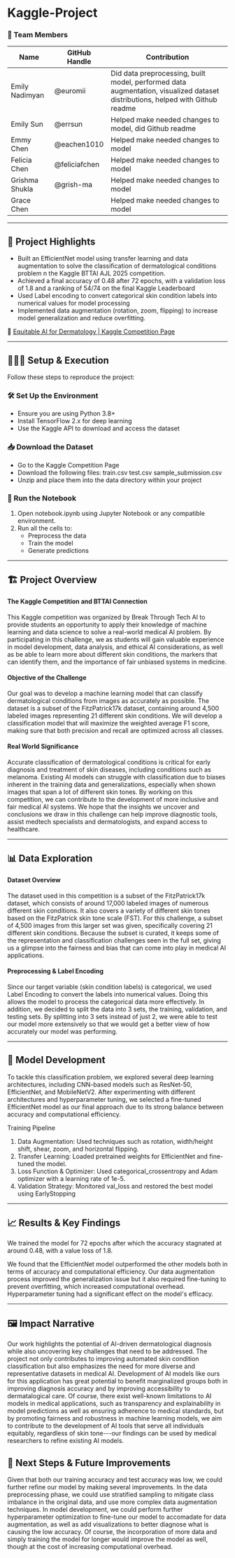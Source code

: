 # Kaggle-Project

### **👥 Team Members**

| Name | GitHub Handle | Contribution |
| ----- | ----- | ----- |
| Emily Nadimyan | @euromii | Did data preprocessing, built model, performed data augmentation, visualized dataset distributions, helped with Github readme |
| Emily Sun | @errsun | Helped make needed changes to model, did Github readme |
| Emmy Chen | @eachen1010 | Helped make needed changes to model |
| Felicia Chen | @feliciafchen | Helped make needed changes to model |
| Grishma Shukla | @grish-ma | Helped make needed changes to model |
| Grace Chen |  | Helped make needed changes to model |

---

## **🎯 Project Highlights**

* Built an EfficientNet model using transfer learning and data augmentation to solve the classification of dermatological conditions problem n the Kaggle BTTAI AJL 2025 competition.
* Achieved a final accuracy of 0.48 after 72 epochs, with a validation loss of 1.8 and a ranking of 54/74 on the final Kaggle Leaderboard
* Used Label encoding to convert categorical skin condition labels into numerical values for model processing
* Implemented data augmentation (rotation, zoom, flipping) to increase model generalization and reduce overfitting.

🔗 [Equitable AI for Dermatology | Kaggle Competition Page](https://www.kaggle.com/competitions/bttai-ajl-2025/overview)

---

## **👩🏽‍💻 Setup & Execution**

Follow these steps to reproduce the project:

### 🛠️ Set Up the Environment
- Ensure you are using Python 3.8+
- Install TensorFlow 2.x for deep learning
- Use the Kaggle API to download and access the dataset

### 📥 Download the Dataset
- Go to the Kaggle Competition Page
- Download the following files:
  train.csv
  test.csv
  sample_submission.csv
- Unzip and place them into the data directory within your project

### 🚀 Run the Notebook
1. Open notebook.ipynb using Jupyter Notebook or any compatible environment.
2. Run all the cells to:
   - Preprocess the data
   - Train the model
   - Generate predictions

---

## **🏗️ Project Overview**

#### The Kaggle Competition and BTTAI Connection
This Kaggle competition was organized by Break Through Tech AI to provide students an opportunity to apply their knowledge of machine learning and data science to solve a real-world medical AI problem. By participating in this challenge, we as students will gain valuable experience in model development, data analysis, and ethical AI considerations, as well as be able to learn more about different skin conditions, the markers that can identify them, and the importance of fair unbiased systems in medicine.

#### Objective of the Challenge
Our goal was to develop a machine learning model that can classify dermatological conditions from images as accurately as possible. The dataset is a subset of the FitzPatrick17k dataset, containing around 4,500 labeled images representing 21 different skin conditions. We will develop a classification model that will maximize the weighted average F1 score, making sure that both precision and recall are optimized across all classes.

#### Real World Significance
Accurate classification of dermatological conditions is critical for early diagnosis and treatment of skin diseases, including conditions such as melanoma. Existing AI models can struggle with classification due to biases inherent in the training data and generalizations, especially when shown images that span a lot of different skin tones. By working on this competition, we can contribute to the development of more inclusive and fair medical AI systems. We hope that the insights we uncover and conclusions we draw in this challenge can help improve diagnostic tools, assist medtech specialists and dermatologists, and expand access to healthcare.

---

## **📊 Data Exploration**

#### Dataset Overview
The dataset used in this competition is a subset of the FitzPatrick17k dataset, which consists of around 17,000 labeled images of numerous different skin conditions. It also covers a variety of different skin tones based on the FitzPatrick skin tone scale (FST). For this challenge, a subset of 4,500 images from this larger set was given, specifically covering 21 different skin conditions. Because the subset is curated, it keeps some of the representation and classification challenges seen in the full set, giving us a glimpse into the fairness and bias that can come into play in medical AI applications.

#### Preprocessing & Label Encoding
Since our target variable (skin condition labels) is categorical, we used Label Encoding to convert the labels into numerical values. Doing this allows the model to process the categorical data more effectively. In addition, we decided to split the data into 3 sets, the training, validation, and testing sets. By splitting into 3 sets instead of just 2, we were able to test our model more extensively so that we would get a better view of how accurately our model was performing.

---

## **🧠 Model Development**
To tackle this classification problem, we explored several deep learning architectures, including CNN-based models such as ResNet-50, EfficientNet, and MobileNetV2. After experimenting with different architectures and hyperparameter tuning, we selected a fine-tuned EfficientNet model as our final approach due to its strong balance between accuracy and computational efficiency.

Training Pipeline
1. Data Augmentation: Used techniques such as rotation, width/height shift, shear, zoom, and horizontal flipping.
2. Transfer Learning: Loaded pretrained weights for EfficientNet and fine-tuned the model.
3. Loss Function & Optimizer: Used categorical_crossentropy and Adam optimizer with a learning rate of 1e-5.
4. Validation Strategy: Monitored val_loss and restored the best model using EarlyStopping

---

## **📈 Results & Key Findings**
We trained the model for 72 epochs after which the accuracy stagnated at around 0.48, with a value loss of 1.8.

We found that the EfficientNet model outperformed the other models both in terms of accuracy and computational efficiency. Our data augmentation process improved the generalization issue but it also required fine-tuning to prevent overfitting, which increased computational overhead. Hyperparameter tuning had a significant effect on the model's efficacy. 

---

## **🖼️ Impact Narrative**
Our work highlights the potential of AI-driven dermatological diagnosis while also uncovering key challenges that need to be addressed. The project not only contributes to improving automated skin condition classification but also emphasizes the need for more diverse and representative datasets in medical AI. Development of AI models like ours for this application has great potential to benefit marginalized groups both in improving diagnosis accuracy and by improving accessibility to dermatalogical care. Of course, there exist well-known limitations to AI models in medical applications, such as transparency and explainability in model predictions as well as ensuring adherence to medical standards, but by promoting fairness and robustness in machine learning models, we aim to contribute to the development of AI tools that serve all individuals equitably, regardless of skin tone---our findings can be used by medical researchers to refine existing AI models. 


## **🚀 Next Steps & Future Improvements**
Given that both our training accuracy and test accuracy was low, we could further refine our model by making several improvements. In the data preprocessing phase, we could use stratified sampling to mitigate class imbalance in the original data, and use more complex data augmentation techniques. In model development, we could perform further hyperparameter optimization to fine-tune our model to accomadate for data augmentation, as well as add visualizations to better diagnose what is causing the low accuracy. Of course, the incorporation of more data and simply training the model for longer would improve the model as well, though at the cost of increasing computational overhead.


